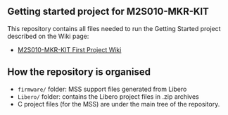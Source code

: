 ## Getting started project for M2S010-MKR-KIT

This repository contains all files needed to run the Getting Started project
described on the Wiki page:

- [M2S010-MKR-KIT First Project Wiki](https://github.com/tstana/M2S010-MKR-KIT_FirstProj/wiki)

## How the repository is organised

- `firmware/` folder: MSS support files generated from Libero
- `Libero/` folder: contains the Libero project files in .zip archives
- C project files (for the MSS) are under the main tree of the repository.
